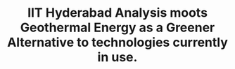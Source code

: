---
layout: post
title: IIT Hyderabad Analysis moots Geothermal Energy as a Greener Alternative to technologies currently in use.
event_date: 06-02-2020
categories: pressrelease
link: Press Release - IIT Hyderabad Analysis moots Geothermal Energy as a Greener Alternative to technologies currently in use - 06-02-2020.pdf
---